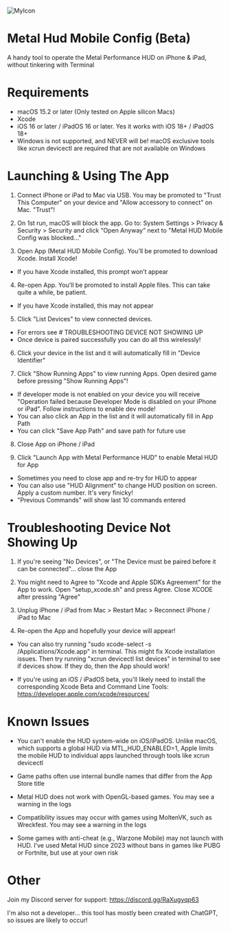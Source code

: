 ![MyIcon](https://github.com/user-attachments/assets/cc7d4584-b327-4852-9295-2b756a3dbc95)

# Metal Hud Mobile Config (Beta) 

A handy tool to operate the Metal Performance HUD on iPhone & iPad, without tinkering with Terminal

# Requirements 
- macOS 15.2 or later (Only tested on Apple silicon Macs)
- Xcode 
- iOS 16 or later / iPadOS 16 or later. Yes it works with iOS 18+ / iPadOS 18+
- Windows is not supported, and NEVER will be! macOS exclusive tools like xcrun devicectl are required that are not available on Windows

# Launching & Using The App

1. Connect iPhone or iPad to Mac via USB. You may be promoted to "Trust This Computer" on your device and "Allow accessory to connect" on Mac. "Trust"!

2. On 1st run, macOS will block the app. Go to: System Settings > Privacy & Security > Security and click “Open Anyway” next to "Metal HUD Mobile Config was blocked…"

3. Open App (Metal HUD Mobile Config). You’ll be promoted to download Xcode. Install Xcode! 

- If you have Xcode installed, this prompt won’t appear

4. Re-open App. You’ll be promoted to install Apple files. This can take quite a while, be patient.

- If you have Xcode installed, this may not appear

5. Click "List Devices" to view connected devices. 

- For errors see # TROUBLESHOOTING DEVICE NOT SHOWING UP
- Once device is paired successfully you can do all this wirelessly! 

6. Click your device in the list and it will automatically fill in "Device Identifier" 

7. Click "Show Running Apps" to view running Apps. Open desired game before pressing "Show Running Apps"! 

- If developer mode is not enabled on your device you will receive "Operation failed because Developer Mode is disabled on your iPhone or iPad". Follow instructions to enable dev mode! 
- You can also click an App in the list and it will automatically fill in App Path
- You can click "Save App Path" and save path for future use

8. Close App on iPhone / iPad

9. Click "Launch App with Metal Performance HUD" to enable Metal HUD for App 

- Sometimes you need to close app and re-try for HUD to appear
- You can also use "HUD Alignment" to change HUD position on screen. Apply a custom number. It's very finicky! 
- "Previous Commands" will show last 10 commands entered

# Troubleshooting Device Not Showing Up

1. If you're seeing "No Devices", or "The Device must be paired before it can be connected"... close the App

2. You might need to Agree to "Xcode and Apple SDKs Agreement" for the App to work. Open "setup_xcode.sh" and press Agree. Close XCODE after pressing "Agree"

3. Unplug iPhone / iPad from Mac > Restart Mac > Reconnect iPhone / iPad to Mac

4. Re-open the App and hopefully your device will appear! 

- You can also try running "sudo xcode-select -s /Applications/Xcode.app" in terminal. This might fix Xcode installation issues. Then try running "xcrun devicectl list devices" in terminal to see if devices show. If they do, then the App should work! 

- If you're using an iOS / iPadOS beta, you'll likely need to install the corresponding Xcode Beta and Command Line Tools: https://developer.apple.com/xcode/resources/ 

# Known Issues

- You can't enable the HUD system-wide on iOS/iPadOS. Unlike macOS, which supports a global HUD via MTL_HUD_ENABLED=1, Apple limits the mobile HUD to individual apps launched through tools like xcrun devicectl

- Game paths often use internal bundle names that differ from the App Store title

- Metal HUD does not work with OpenGL-based games. You may see a warning in the logs

- Compatibility issues may occur with games using MoltenVK, such as Wreckfest. You may see a warning in the logs

- Some games with anti-cheat (e.g., Warzone Mobile) may not launch with HUD. I’ve used Metal HUD since 2023 without bans in games like PUBG or Fortnite, but use at your own risk

# Other

Join my Discord server for support: https://discord.gg/RaXugyqp63

I'm also not a developer... this tool has mostly been created with ChatGPT, so issues are likely to occur! 
